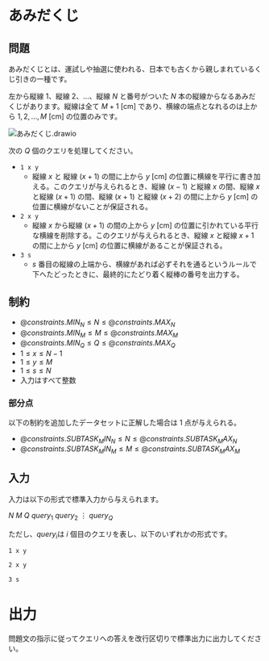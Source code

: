 # あみだくじ
## 問題

あみだくじとは、運試しや抽選に使われる、日本でも古くから親しまれているくじ引きの一種です。

左から縦線 $1$、縦線 $2$、$\dots$、縦線 $N$ と番号がついた $N$ 本の縦線からなるあみだくじがあります。縦線は全て $M + 1\ [\mathrm{cm}]$ であり、横線の端点となれるのは上から $1, 2, \dots, M\ [\mathrm{cm}]$ の位置のみです。

<!-- ![あみだくじ(1)](https://hackmd.io/_uploads/rJeFfkG5ke.svg) -->
![あみだくじ.drawio](https://hackmd.io/_uploads/HkQAwR69Je.svg)

次の $Q$ 個のクエリを処理してください。
- `1 x y`
    - 縦線 $x$ と 縦線 $(x + 1)$ の間に上から $y\ [\mathrm{cm}]$ の位置に横線を平行に書き加える。このクエリが与えられるとき、縦線 $(x-1)$ と縦線 $x$ の間、縦線 $x$ と縦線 $(x + 1)$ の間、縦線 $(x+1)$ と縦線 $(x + 2)$ の間に上から $y\ [\mathrm{cm}]$ の位置に横線がないことが保証される。
- `2 x y`
    - 縦線 $x$ から縦線 $(x + 1)$ の間の上から $y\ [\mathrm{cm}]$ の位置に引かれている平行な横線を削除する。このクエリが与えられるとき、縦線 $x$ と縦線 $x + 1$ の間に上から $y\ [\mathrm{cm}]$ の位置に横線があることが保証される。
- `3 s`
    - $s$ 番目の縦線の上端から、横線があれば必ずそれを通るというルールで下へたどったときに、最終的にたどり着く縦棒の番号を出力する。

## 制約

<!-- 平方分割 -->
- ${@constraints.MIN_N} \le N \le {@constraints.MAX_N}$
- ${@constraints.MIN_M} \le M \le {@constraints.MAX_M}$
- ${@constraints.MIN_Q} \le Q \le {@constraints.MAX_Q}$
- $1 \leq x \leq N - 1$
- $1 \leq y \leq M$
- $1 \leq s \leq N$
- 入力はすべて整数

### 部分点
<!-- セグ木 -->
以下の制約を追加したデータセットに正解した場合は $1$ 点が与えられる。
- ${@constraints.SUBTASK_MIN_N} \le N \le {@constraints.SUBTASK_MAX_N}$
- ${@constraints.SUBTASK_MIN_M} \le M \le {@constraints.SUBTASK_MAX_M}$


## 入力

入力は以下の形式で標準入力から与えられます。

<div class="code-math">

$N$ $M$
$Q$
$query_1$
$query_2$
$\vdots$
$query_Q$

</div>

ただし、$query_i$は $i$ 個目のクエリを表し、以下のいずれかの形式です。
```txt
1 x y
```
```txt
2 x y
```
```txt
3 s
```

# 出力
問題文の指示に従ってクエリへの答えを改行区切りで標準出力に出力してください。

